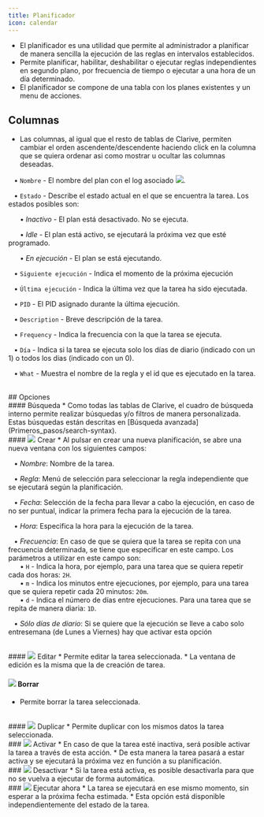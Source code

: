 ```yaml
---
title: Planificador
icon: calendar
---
```

* El planificador es una utilidad que permite al administrador a planificar de manera sencilla la ejecución de las reglas en intervalos establecidos.
* Permite planificar, habilitar, deshabilitar o ejecutar reglas independientes en segundo plano, por frecuencia de tiempo o ejecutar a una hora de un día determinado.
* El planificador se compone de una tabla con los planes existentes y un menu de acciones.

## Columnas
* Las columnas, al igual que el resto de tablas de Clarive, permiten cambiar el orden ascendente/descendente haciendo click en la columna que se quiera ordenar asi como mostrar u ocultar las columnas deseadas.<br />

&nbsp; &nbsp;• `Nombre` - El nombre del plan con el log asociado <img src="/static/images/icons/moredata.gif" />. <br />

&nbsp; &nbsp;• `Estado` - Describe el estado actual en el que se encuentra la tarea. Los estados posibles son: <br />

&nbsp; &nbsp;&nbsp; &nbsp;• *Inactivo* - El plan está desactivado. No se ejecuta. <br />

&nbsp; &nbsp;&nbsp; &nbsp;• *Idle* - El plan está activo, se ejecutará la próxima vez que esté programado. <br />

&nbsp; &nbsp;&nbsp; &nbsp;• *En ejecución* - El plan se está ejecutando. <br />

&nbsp; &nbsp;• `Siguiente ejecución` - Indica el momento de la próxima ejecución <br />

&nbsp; &nbsp;• `Última ejecución` - Indica la última vez que la tarea ha sido ejecutada. <br />

&nbsp; &nbsp;• `PID` - El PID asignado durante la última ejecución. <br />

&nbsp; &nbsp;• `Description` - Breve descripción de la tarea. <br />

&nbsp; &nbsp;• `Frequency` - Indica la frecuencia con la que la tarea se ejecuta. <br />

&nbsp; &nbsp;• `Día` - Indica si la tarea se ejecuta solo los días de diario (indicado con un 1) o todos los dias (indicado con un 0). <br />

&nbsp; &nbsp;• `What` - Muestra el nombre de la regla y el id que es ejecutado en la tarea.


<br />
## Opciones

<br />
#### Búsqueda
* Como todas las tablas de Clarive, el cuadro de búsqueda interno permite realizar búsquedas y/o filtros de manera personalizada. Estas búsquedas están descritas en [Búsqueda avanzada](Primeros_pasos/search-syntax).

<br />
#### <img src="/static/images/icons/add.gif" /> Crear
* Al pulsar en crear una nueva planificación, se abre una nueva ventana con los siguientes campos: <br />

&nbsp; &nbsp;• *Nombre*: Nombre de la tarea. <br />

&nbsp; &nbsp;• *Regla*: Menú de selección para seleccionar la regla independiente que se ejecutará según la planificación. <br />

&nbsp; &nbsp;• *Fecha*: Selección de la fecha para llevar a cabo la ejecución, en caso de no ser puntual, indicar la primera fecha para la ejecución de la tarea. <br />

&nbsp; &nbsp;• *Hora*: Especifica la hora para la ejecución de la tarea. <br />

&nbsp; &nbsp;• *Frecuencia*: En caso de que se quiera que la tarea se repita con una frecuencia determinada, se tiene que especificar en este campo. Los parámetros a utilizar en este campo son: <br />
&nbsp; &nbsp;&nbsp; &nbsp;• `H` - Indica la hora, por ejemplo, para una tarea que se quiera repetir cada dos horas: `2H`. <br />
&nbsp; &nbsp;&nbsp; &nbsp;• `m` - Indica  los minutos entre ejecuciones, por ejemplo, para una tarea que se quiera repetir cada 20 minutos: `20m`. <br />
&nbsp; &nbsp;&nbsp; &nbsp;• `d` - Indica el número de días entre ejecuciones. Para una tarea que se repita de manera diaria: `1D`. <br />

&nbsp; &nbsp;• *Sólo días de diario*: Si se quiere que la ejecución se lleve a cabo solo entresemana (de Lunes a Viernes) hay que activar esta opción

<br />
#### <img src="/static/images/icons/edit.gif" /> Editar
* Permite editar la tarea seleccionada. 
* La ventana de edición es la misma que la de creación de tarea.


#### <img src="/static/images/icons/delete_.png" /> Borrar
* Permite borrar la tarea seleccionada.


<br />
#### <img src="/static/images/icons/copy.gif" /> Duplicar
* Permite duplicar con los mismos datos la tarea seleccionada.

<br />
### <img src="/static/images/icons/start.png" />  Activar
* En caso de que la tarea esté inactiva, será posible activar la tarea a través de esta acción.
* De esta manera la tarea pasará a estar activa y se ejecutará la próxima vez en función a su planificación.


<br />
### <img src="/static/images/icons/stop.png" />  Desactivar
* Si la tarea está activa, es posible desactivarla para que no se vuelva a ejecutar de forma automática.


<br />
### <img src="/static/images/icons/start.png" />  Ejecutar ahora 
* La tarea se ejecutará en ese mismo momento, sin esperar a la próxima fecha estimada.
* Esta opción está disponible independientemente del estado de la tarea. 